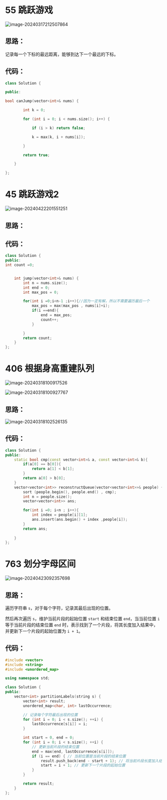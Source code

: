# 55 跳跃游戏

![image-20240317212507864](https://my-figures.oss-cn-beijing.aliyuncs.com/Figures/image-20240317212507864.png)

## 思路：

记录每一个下标的最远距离，能够到达下一个最远的下标。

## 代码：

```c++
class Solution {

public:

bool canJump(vector<int>& nums) {

        int k = 0;

        for (int i = 0; i < nums.size(); i++) {

            if (i > k) return false;

            k = max(k, i + nums[i]);

        }

        return true;

    }

};

```



# 45 跳跃游戏2

![image-20240422201551251](D:\typora-image\image-20240422201551251.png)

## 思路：



## 代码：

```c++
class Solution {
public:
int count =0;


    int jump(vector<int>& nums) {
        int n = nums.size();
        int end = 0;
        int max_pos = 0;

        for(int i =0;i<n-1 ;i++){//因为一定有解，所以不需要遍历最后一个
            max_pos = max(max_pos , nums[i]+i);
            if(i ==end){
                end = max_pos;
                count++;
            }

        }
        return count;
    }
};
```



# 406 根据身高重建队列

![image-20240318100917526](https://my-figures.oss-cn-beijing.aliyuncs.com/Figures/image-20240318100917526.png)

![image-20240318100927767](https://my-figures.oss-cn-beijing.aliyuncs.com/Figures/image-20240318100927767.png)

## 思路：

![image-20240318102526135](https://my-figures.oss-cn-beijing.aliyuncs.com/Figures/image-20240318102526135.png)

## 代码：

```c++
class Solution {
public:
    static bool cmp(const vector<int>& a, const vector<int>& b){
        if(a[0] == b[0]){
            return a[1] < b[1];
        }
        return a[0] > b[0];
    }
    vector<vector<int>> reconstructQueue(vector<vector<int>>& people) {
        sort (people.begin(), people.end() , cmp);
        int n = people.size();
        vector<vector<int>> ans;

        for(int i =0; i<n ; i++){
            int index = people[i][1];
            ans.insert(ans.begin() + index ,people[i]);
        }
        return ans;
 
    }
};
```

# 763 划分字母区间

![image-20240423092357698](https://my-figures.oss-cn-beijing.aliyuncs.com/Figures/image-20240423092357698.png)

## 思路：

遍历字符串 `s`，对于每个字符，记录其最后出现的位置。

然后再次遍历 `s`，维护当前片段的起始位置 `start` 和结束位置 `end`，当当前位置 `i` 等于当前片段的结束位置 `end` 时，表示找到了一个片段，将其长度加入结果中，并更新下一个片段的起始位置为 `i + 1`。

## 代码：

```c++
#include <vector>
#include <string>
#include <unordered_map>

using namespace std;

class Solution {
public:
    vector<int> partitionLabels(string s) {
        vector<int> result;
        unordered_map<char, int> lastOccurrence;

        // 记录每个字符最后出现的位置
        for (int i = 0; i < s.size(); ++i) {
            lastOccurrence[s[i]] = i;
        }

        int start = 0, end = 0;
        for (int i = 0; i < s.size(); ++i) {
            // 更新当前片段的结束位置
            end = max(end, lastOccurrence[s[i]]);
            if (i == end) { // 当前位置是当前片段的结束位置
                result.push_back(end - start + 1); // 将当前片段长度加入结果中
                start = i + 1; // 更新下一个片段的起始位置
            }
        }

        return result;
    }
};

```

